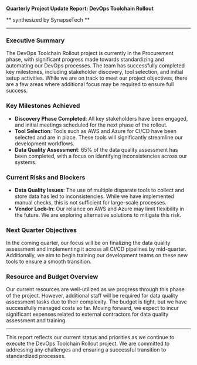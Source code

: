 

**Quarterly Project Update Report: DevOps Toolchain Rollout**

** synthesized by SynapseTech **

---

### Executive Summary

The DevOps Toolchain Rollout project is currently in the Procurement phase, with significant progress made towards standardizing and automating our DevOps processes. The team has successfully completed key milestones, including stakeholder discovery, tool selection, and initial setup activities. While we are on track to meet our project objectives, there are a few areas where additional focus may be required to ensure full success.

### Key Milestones Achieved

- **Discovery Phase Completed**: All key stakeholders have been engaged, and initial meetings scheduled for the next phase of the rollout.
- **Tool Selection**: Tools such as AWS and Azure for CI/CD have been selected and are in place. These tools will significantly streamline our development workflows.
- **Data Quality Assessment**: 65% of the data quality assessment has been completed, with a focus on identifying inconsistencies across our systems.

### Current Risks and Blockers

- **Data Quality Issues**: The use of multiple disparate tools to collect and store data has led to inconsistencies. While we have implemented manual checks, this is not sufficient for large-scale processes.
- **Vendor Lock-In**: Our reliance on AWS and Azure may limit flexibility in the future. We are exploring alternative solutions to mitigate this risk.

### Next Quarter Objectives

In the coming quarter, our focus will be on finalizing the data quality assessment and implementing it across all CI/CD pipelines by mid-quarter. Additionally, we aim to begin training our development teams on these new tools to ensure a smooth transition.

### Resource and Budget Overview

Our current resources are well-utilized as we progress through this phase of the project. However, additional staff will be required for data quality assessment tasks due to their complexity. The budget is tight, but we have successfully managed costs so far. Moving forward, we expect to incur significant expenses related to external contractors for data quality assessment and training.

---

This report reflects our current status and priorities as we continue to execute the DevOps Toolchain Rollout project. We are committed to addressing any challenges and ensuring a successful transition to standardized processes.
